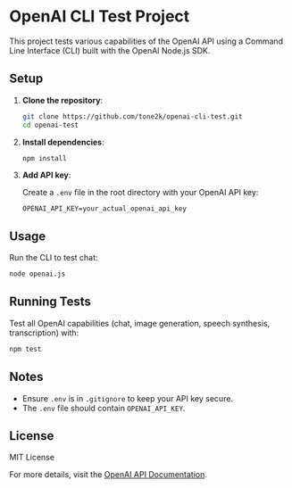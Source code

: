 # OpenAI CLI Test Project

This project tests various capabilities of the OpenAI API using a Command Line Interface (CLI) built with the OpenAI Node.js SDK.

## Setup

1. **Clone the repository**:

   ```bash
   git clone https://github.com/tone2k/openai-cli-test.git
   cd openai-test
   ```

2. **Install dependencies**:

   ```bash
   npm install
   ```

3. **Add API key**:

   Create a `.env` file in the root directory with your OpenAI API key:

   ```
   OPENAI_API_KEY=your_actual_openai_api_key
   ```

## Usage

Run the CLI to test chat:

```bash
node openai.js
```

## Running Tests

Test all OpenAI capabilities (chat, image generation, speech synthesis, transcription) with:

```bash
npm test
```

## Notes

- Ensure `.env` is in `.gitignore` to keep your API key secure.
- The `.env` file should contain `OPENAI_API_KEY`.

## License

MIT License

For more details, visit the [OpenAI API Documentation](https://platform.openai.com/docs).